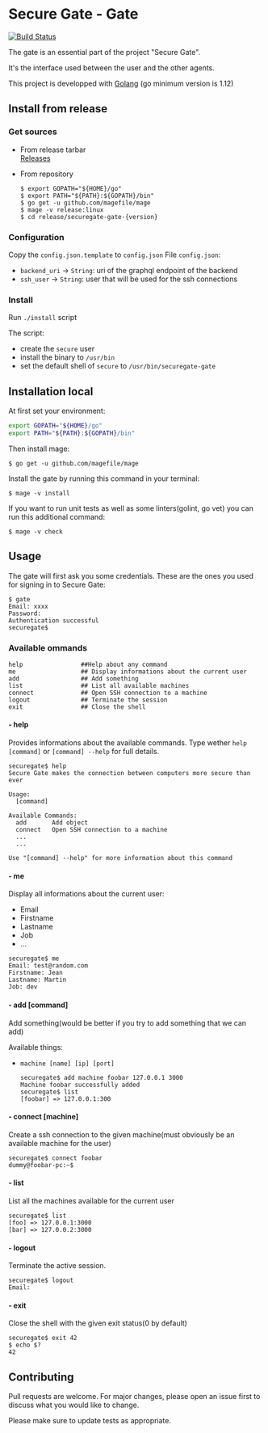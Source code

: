 # Secure Gate - Gate

[![Build Status](https://travis-ci.com/gusmin/gate.svg?token=6WEq9jpFesV2iXzoQsy4&branch=master)](https://travis-ci.com/gusmin/gate)

The gate is an essential part of the project "Secure Gate".

It's the interface used between the user and the other agents.

This project is developped with [Golang](https://golang.org/)
(go minimum version is 1.12)

## Install from release

### Get sources

- From release tarbar  
  [Releases](https://github.com/gusmin/gate/releases)
- From repository

  ```shell
  $ export GOPATH="${HOME}/go"
  $ export PATH="${PATH}:${GOPATH}/bin"
  $ go get -u github.com/magefile/mage
  $ mage -v release:linux
  $ cd release/securegate-gate-{version}
  ````

### Configuration

Copy the `config.json.template` to `config.json`
File `config.json`:

- `backend_uri` -> `String`: uri of the graphql endpoint of the backend
- `ssh_user` -> `String`: user that will be used for the ssh connections

### Install

Run `./install` script

The script:

- create the `secure` user
- install the binary to `/usr/bin`
- set the default shell of `secure` to `/usr/bin/securegate-gate`

## Installation local

At first set your environment:

```bash
export GOPATH="${HOME}/go"
export PATH="${PATH}:${GOPATH}/bin"
```

Then install mage:

```shell
$ go get -u github.com/magefile/mage
```

Install the gate by running this command in your terminal:

```$shell
$ mage -v install
```

If you want to run unit tests as well as some linters(golint, go vet) you can run this additional command:

```shell
$ mage -v check
```

## Usage

The gate will first ask you some credentials. These are the ones you used for signing in to Secure Gate:

```shell
$ gate
Email: xxxx
Password:
Authentication successful
securegate$
```

### Available ommands

```console
help                ##Help about any command
me                  ## Display informations about the current user
add                 ## Add something
list                ## List all available machines
connect             ## Open SSH connection to a machine
logout              ## Terminate the session
exit                ## Close the shell
```

#### - help

Provides informations about the available commands.
Type wether `help [command]` or `[command] --help` for full details.

```shell
securegate$ help
Secure Gate makes the connection between computers more secure than ever

Usage:
  [command]

Available Commands:
  add       Add object
  connect   Open SSH connection to a machine
  ...
  ...

Use "[command] --help" for more information about this command
```

#### - me

Display all informations about the current user:

- Email
- Firstname
- Lastname
- Job
- ...

```shell
securegate$ me
Email: test@random.com
Firstname: Jean
Lastname: Martin
Job: dev
```

#### - add [command]

Add something(would be better if you try to add something that we can add)

Available things:

- `machine [name] [ip] [port]`

  ```shell
  securegate$ add machine foobar 127.0.0.1 3000
  Machine foobar successfully added
  securegate$ list
  [foobar] => 127.0.0.1:300
  ```

#### - connect [machine]

Create a ssh connection to the given machine(must obviously be an available machine for the user)

```shell
securegate$ connect foobar
dummy@foobar-pc:~$
```

#### - list

List all the machines available for the current user

```shell
securegate$ list
[foo] => 127.0.0.1:3000
[bar] => 127.0.0.2:3000
```

#### - logout

Terminate the active session.

```shell
securegate$ logout
Email:
```

#### - exit

Close the shell with the given exit status(0 by default)

```shell
securegate$ exit 42
$ echo $?
42
```

## Contributing

Pull requests are welcome. For major changes, please open an issue first to discuss what you would like to change.

Please make sure to update tests as appropriate.
